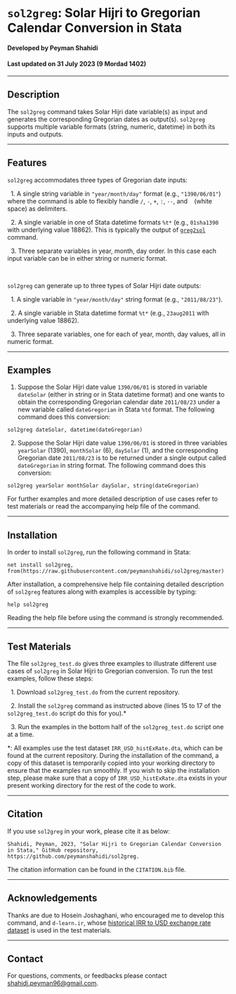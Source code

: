 # `sol2greg`: Solar Hijri to Gregorian Calendar Conversion in Stata
#### Developed by Peyman Shahidi
#### Last updated on 31 July 2023 (9 Mordad 1402)


*******************************************************************************
## Description
The `sol2greg` command takes Solar Hijri date variable(s) as input and generates the corresponding Gregorian dates as output(s). `sol2greg` supports multiple variable formats (string, numeric, datetime) in both its inputs and outputs.


*******************************************************************************
## Features
`sol2greg` accommodates three types of Gregorian date inputs:

&nbsp; 1. A single string variable in `"year/month/day"` format (e.g., `"1390/06/01"`) where the command is able to flexibly handle `/`, `-`, `+`, `:`,  `--`, and <code>&nbsp;</code> (white space) as delimiters.

&nbsp; 2. A single variable in one of Stata datetime formats `%t*` (e.g., `01sha1390` with underlying value 18862). This is typically the output of [`greg2sol`](https://github.com/peymanshahidi/greg2sol) command.

&nbsp; 3. Three separate variables in year, month, day order. In this case each input variable can be in either string or numeric format.

<br>

`sol2greg` can generate up to three types of Solar Hijri date outputs:

&nbsp; 1. A single variable in `"year/month/day"` string format (e.g., `"2011/08/23"`).

&nbsp; 2. A single variable in Stata datetime format `%t*` (e.g., `23aug2011` with underlying value 18862).

&nbsp; 3. Three separate variables, one for each of year, month, day values, all in numeric format.


*******************************************************************************
## Examples
1. Suppose the Solar Hijri date value `1390/06/01` is stored in variable `dateSolar` (either in string or in Stata datetime format) and one wants to obtain the corresponding Gregorian calendar date `2011/08/23` under a new variable called `dateGregorian` in Stata `%td` format. The following command does this conversion:
```
sol2greg dateSolar, datetime(dateGregorian)
```
2. Suppose the Solar Hijri date value `1390/06/01` is stored in three variables `yearSolar` (1390), `monthSolar` (6), `daySolar` (1), and the corresponding Gregorian date `2011/08/23` is to be returned under a single output called `dateGregorian` in string format. The following command does this conversion:
```
sol2greg yearSolar monthSolar daySolar, string(dateGregorian)
```
For further examples and more detailed description of use cases refer to test materials or read the accompanying help file of the command.


*******************************************************************************
## Installation
In order to install `sol2greg`, run the following command in Stata:
```
net install sol2greg, from(https://raw.githubusercontent.com/peymanshahidi/sol2greg/master)
```

After installation, a comprehensive help file containing detailed description of `sol2greg` features along with examples is accessible by typing:
```
help sol2greg
```
Reading the help file before using the command is strongly recommended.


*******************************************************************************
## Test Materials
The file `sol2greg_test.do` gives three examples to illustrate different use cases of `sol2greg` in Solar Hijri to Gregorian conversion. To run the test examples, follow these steps:

&nbsp; 1. Download `sol2greg_test.do` from the current repository.

&nbsp; 2. Install the `sol2greg` command as instructed above (lines 15 to 17 of the `sol2greg_test.do` script do this for you).*

&nbsp; 3. Run the examples in the bottom half of the `sol2greg_test.do` script one at a time.

*: All examples use the test dataset `IRR_USD_histExRate.dta`, which can be found at the current repository. During the installation of the command, a copy of this dataset is temporarily copied into your working directory to ensure that the examples run smoothly. If you wish to skip the installation step, please make sure that a copy of `IRR_USD_histExRate.dta` exists in your present working directory for the rest of the code to work.


*******************************************************************************
## Citation
If you use `sol2greg` in your work, please cite it as below:
```
Shahidi, Peyman, 2023, "Solar Hijri to Gregorian Calendar Conversion in Stata," GitHub repository, https://github.com/peymanshahidi/sol2greg.
```
The citation information can be found in the `CITATION.bib` file.


*******************************************************************************
## Acknowledgements
Thanks are due to Hosein Joshaghani, who encouraged me to develop this command, and `d-learn.ir`, whose [historical IRR to USD exchange rate dataset](https://d-learn.ir/p/usd-price/) is used in the test materials.


*******************************************************************************
## Contact
For questions, comments, or feedbacks please contact shahidi.peyman96@gmail.com.

